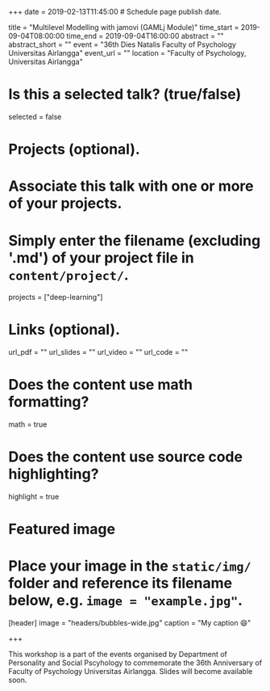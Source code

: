 +++
date = 2019-02-13T11:45:00  # Schedule page publish date.

title = "Multilevel Modelling with jamovi (GAMLj Module)"
time_start = 2019-09-04T08:00:00
time_end = 2019-09-04T16:00:00
abstract = ""
abstract_short = ""
event = "36th Dies Natalis Faculty of Psychology Universitas Airlangga"
event_url = ""
location = "Faculty of Psychology, Universitas Airlangga"

# Is this a selected talk? (true/false)
selected = false

# Projects (optional).
#   Associate this talk with one or more of your projects.
#   Simply enter the filename (excluding '.md') of your project file in `content/project/`.
projects = ["deep-learning"]

# Links (optional).
url_pdf = ""
url_slides = ""
url_video = ""
url_code = ""

# Does the content use math formatting?
math = true

# Does the content use source code highlighting?
highlight = true

# Featured image
# Place your image in the `static/img/` folder and reference its filename below, e.g. `image = "example.jpg"`.
[header]
image = "headers/bubbles-wide.jpg"
caption = "My caption :smile:"

+++

This workshop is a part of the events organised by Department of Personality and Social Pscyhology to commemorate the 36th Anniversary of Faculty of Psychology Universitas Airlangga. Slides will become available soon.
